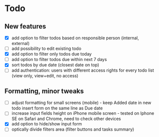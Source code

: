 # Todo

## New features

- [x] add option to filter todos based on responsible person (internal, external)
- [ ] add possibility to edit existing todo
- [x] add option to filter only todos due today
- [ ] add option to filter todos due within next 7 days
- [x] sort todos by due date (closest date on top)
- [ ] add authentication: users with different access rights for every todo list (view only, view+edit, no access) 

## Formatting, minor tweaks

- [ ] adjust formatting for small screens (mobile) - keep Added date in new todo insert form on the same line as Due date
- [ ] increase input fields height on iPhone mobile screen - tested on Iphone SE on Safari and Chrome, need to check other devices
- [x] add option to hide/show input form
- [ ] optically divide filters area (filter buttons and tasks summary)
